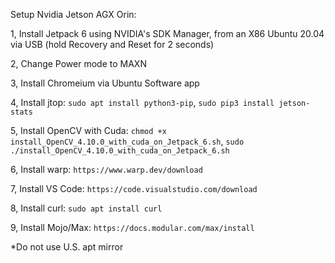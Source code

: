 Setup Nvidia Jetson AGX Orin:

1, Install Jetpack 6 using NVIDIA's SDK Manager, from an X86 Ubuntu 20.04 via USB (hold Recovery and Reset for 2 seconds)

2, Change Power mode to MAXN

3, Install Chromeium via Ubuntu Software app

4, Install jtop: `sudo apt install python3-pip`, `sudo pip3 install jetson-stats`

5, Install OpenCV with Cuda: `chmod +x install_OpenCV_4.10.0_with_cuda_on_Jetpack_6.sh`, `sudo ./install_OpenCV_4.10.0_with_cuda_on_Jetpack_6.sh`

6, Install warp: `https://www.warp.dev/download`

7, Install VS Code: `https://code.visualstudio.com/download`

8, Install curl: `sudo apt install curl`

9, Install Mojo/Max: `https://docs.modular.com/max/install`

*Do not use U.S. apt mirror
